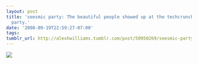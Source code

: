 ```yaml
---
layout: post
title: 'seesmic party: The beautiful people showed up at the techcrunch50 seesmic
  party.'
date: '2008-09-19T22:59:27-07:00'
tags: 
tumblr_url: http://alexhwilliams.tumblr.com/post/50950269/seesmic-party-the-beautiful-people-showed-up-at
---
```

<img src="http://25.media.tumblr.com/EXq6qISREe3dl00kxNzfY7kko1_250.jpg"/>
